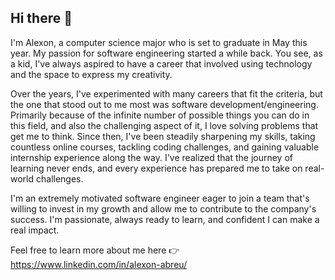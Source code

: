 ## Hi there 👋

<!--
**Alexon-Abreu/Alexon-Abreu** is a ✨ _special_ ✨ repository because its `README.md` (this file) appears on your GitHub profile.

Here are some ideas to get you started:

- 🔭 I’m currently working on ...
- 🌱 I’m currently learning ...
- 👯 I’m looking to collaborate on ...
- 🤔 I’m looking for help with ...
- 💬 Ask me about ...
- 📫 How to reach me: ...
- 😄 Pronouns: ...
- ⚡ Fun fact: ...
-->

I'm Alexon, a computer science major who is set to graduate in May this year. My passion for software engineering started a while back. You see, as a kid, I've always aspired to have a career that involved using technology and the space to express my creativity. 

Over the years, I've experimented with many careers that fit the criteria, but the one that stood out to me most was software development/engineering. Primarily because of the infinite number of possible things you can do in this field, and also the challenging aspect of it, I love solving problems that get me to think. Since then, I've been steadily sharpening my skills, taking countless online courses, tackling coding challenges, and gaining valuable internship experience along the way. I've realized that the journey of learning never ends, and every experience has prepared me to take on real-world challenges. 

I'm an extremely motivated software engineer eager to join a team that's willing to invest in my growth and allow me to contribute to the company's success. I'm passionate, always ready to learn, and confident I can make a real impact.

Feel free to learn more about me here 👉
https://www.linkedin.com/in/alexon-abreu/

<!--
<a href="https://www.linkedin.com/in/alexon-abreu/" target="_blank">
<img src=https://img.shields.io/badge/linkedin-%231E77B5.svg?&style=for-the-badge&logo=linkedin&logoColor=white alt=linkedin style="margin-bottom: 5px;" />
</a>

![C++](https://img.shields.io/badge/C%2B%2B-%2300599C.svg?style=for-the-badge&logo=c%2B%2B&logoColor=white)
![Python](https://img.shields.io/badge/Python-3776AB?style=for-the-badge&logo=python&logoColor=white)
![React](https://img.shields.io/badge/React-20232A?style=for-the-badge&logo=react&logoColor=61DAFB)
-->
